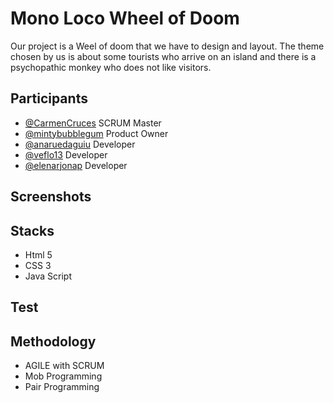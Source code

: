 # Mono Loco Wheel of Doom

Our project is a Weel of doom that we have to design and layout. The theme chosen by us is about some tourists who arrive on an island and there is a psychopathic monkey who does not like visitors.


## Participants

- [@CarmenCruces](https://github.com/CarmenCruces) SCRUM Master
- [@mintybubblegum](https://github.com/mintybubblegum) Product Owner
- [@anaruedaguiu](https://github.com/anaruedaguiu) Developer
- [@veflo13](https://github.com/veflo13) Developer
- [@elenarjonap](https://github.com/elenarjonap) Developer

## Screenshots

## Stacks

- Html 5
- CSS 3
- Java Script

## Test

## Methodology

- AGILE with SCRUM
- Mob Programming
- Pair Programming
